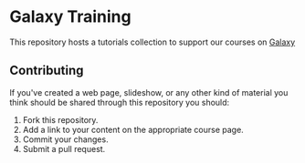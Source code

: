 Galaxy Training
===============

This repository hosts a tutorials collection to support our courses on [Galaxy](https://wiki.galaxyproject.org)

## Contributing

If you've created a web page, slideshow, or any other kind of material you think should be shared through this repository you should:

1. Fork this repository.
2. Add a link to your content on the appropriate course page.
3. Commit your changes. 
4. Submit a pull request.